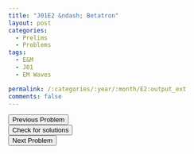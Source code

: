 ```yaml
---
title: "J01E2 &ndash; Betatron"
layout: post
categories:
  - Prelims
  - Problems
tags:
  - E&M
  - J01
  - EM Waves

permalink: /:categories/:year/:month/E2:output_ext
comments: false
---
```

<object data="2001J2E.pdf" type="application/pdf" width="100%" height="500"></object>

<div class='navbar'>
	<div float='left'><button onclick="window.location='E1.html'" >Previous Problem</button></div>
	<div float='center'><button onclick="window.location='https://princetonprelim.com/prelim/6/'">Check for solutions</button></div>
	<div float='right'><button onclick="window.location='E3.html'" > Next Problem</button></div>
</div>
